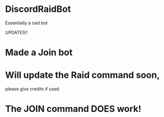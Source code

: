 # DiscordRaidBot
Essentially a raid bot 


UPDATES!!
# Made a Join bot
# Will update the Raid command soon,
please give credits if used.
# The JOIN command DOES work!
